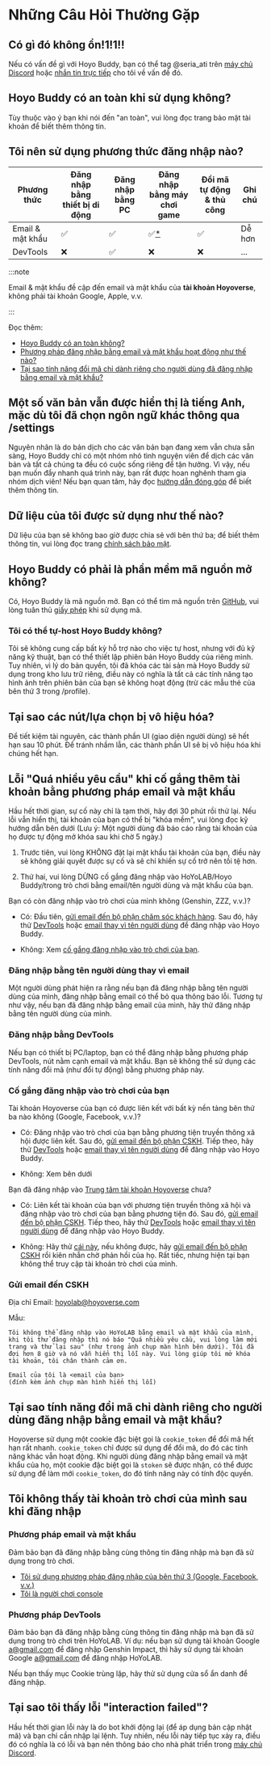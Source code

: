 <!-- markdownlint-disable MD026 MD040 MD047 -->
# Những Câu Hỏi Thường Gặp

## Có gì đó không ổn!1!1!!

Nếu có vấn đề gì với Hoyo Buddy, bạn có thể tag @seria_ati trên [máy chủ Discord](https://link.seria.moe/hb-dc) hoặc [nhắn tin trực tiếp](https://discord.com/users/410036441129943050) cho tôi về vấn đề đó.

## Hoyo Buddy có an toàn khi sử dụng không?

Tùy thuộc vào ý bạn khi nói đến "an toàn", vui lòng đọc trang bảo mật tài khoản để biết thêm thông tin.

## Tôi nên sử dụng phương thức đăng nhập nào?

| Phương thức | Đăng nhập bằng thiết bị di động | Đăng nhập bằng PC | Đăng nhập bằng máy chơi game | Đổi mã tự động & thủ công | Ghi chú
|---|---|---|---|---|---
| Email & mật khẩu | ✅ | ✅ | ✅[*](./Before-Start.md) | ✅ | Dễ hơn
| DevTools | ❌ | ✅ | ❌ | ❌ | ...

:::note

Email & mật khẩu đề cập đến email và mật khẩu của **tài khoản Hoyoverse**, không phải tài khoản Google, Apple, v.v.

:::

Đọc thêm:

- [Hoyo Buddy có an toàn không?](./Account-Security.md)
- [Phương pháp đăng nhập bằng email và mật khẩu hoạt động như thế nào?](./Account-Security.md#phương-pháp-đăng-nhập-bằng-email-và-mật-khẩu-hoạt-động-như-thế-nào)
- [Tại sao tính năng đổi mã chỉ dành riêng cho người dùng đã đăng nhập bằng email và mật khẩu?](#tại-sao-tính-năng-đổi-mã-chỉ-dành-riêng-cho-người-dùng-đăng-nhập-bằng-email-và-mật-khẩu)

## Một số văn bản vẫn được hiển thị là tiếng Anh, mặc dù tôi đã chọn ngôn ngữ khác thông qua /settings

Nguyên nhân là do bản dịch cho các văn bản bạn đang xem vẫn chưa sẵn sàng, Hoyo Buddy chỉ có một nhóm nhỏ tình nguyện viên để dịch các văn bản và tất cả chúng ta đều có cuộc sống riêng để tận hưởng. Vì vậy, nếu bạn muốn đẩy nhanh quá trình này, bạn rất được hoan nghênh tham gia nhóm dịch viên! Nếu bạn quan tâm, hãy đọc [hướng dẫn đóng góp](https://github.com/seriaati/hoyo-buddy/blob/main/CONTRIBUTING.md) để biết thêm thông tin.

## Dữ liệu của tôi được sử dụng như thế nào?

Dữ liệu của bạn sẽ không bao giờ được chia sẻ với bên thứ ba; để biết thêm thông tin, vui lòng đọc trang [chính sách bảo mật](https://github.com/seriaati/hoyo-buddy/blob/main/PRIVACY.md).

## Hoyo Buddy có phải là phần mềm mã nguồn mở không?

Có, Hoyo Buddy là mã nguồn mở. Bạn có thể tìm mã nguồn trên [GitHub](https://github.com/seriaati/hoyo-buddy/), vui lòng tuân thủ [giấy phép](https://github.com/seriaati/hoyo-buddy/blob/main/LICENSE) khi sử dụng mã.

### Tôi có thể tự-host Hoyo Buddy không?

Tôi sẽ không cung cấp bất kỳ hỗ trợ nào cho việc tự host, nhưng với đủ kỹ năng kỹ thuật, bạn có thể thiết lập phiên bản Hoyo Buddy của riêng mình. Tuy nhiên, vì lý do bản quyền, tôi đã khóa các tài sản mà Hoyo Buddy sử dụng trong kho lưu trữ riêng, điều này có nghĩa là tất cả các tính năng tạo hình ảnh trên phiên bản của bạn sẽ không hoạt động (trừ các mẫu thẻ của bên thứ 3 trong /profile).

## Tại sao các nút/lựa chọn bị vô hiệu hóa?

Để tiết kiệm tài nguyên, các thành phần UI (giao diện người dùng) sẽ hết hạn sau 10 phút. Để tránh nhầm lẫn, các thành phần UI sẽ bị vô hiệu hóa khi chúng hết hạn.

## Lỗi "Quá nhiều yêu cầu" khi cố gắng thêm tài khoản bằng phương pháp email và mật khẩu

Hầu hết thời gian, sự cố này chỉ là tạm thời, hãy đợi 30 phút rồi thử lại. Nếu lỗi vẫn hiển thị, tài khoản của bạn có thể bị "khóa mềm", vui lòng đọc kỹ hướng dẫn bên dưới (Lưu ý: Một người dùng đã báo cáo rằng tài khoản của họ được tự động mở khóa sau khi chờ 5 ngày.)

1. Trước tiên, vui lòng KHÔNG đặt lại mật khẩu tài khoản của bạn, điều này sẽ không giải quyết được sự cố và sẽ chỉ khiến sự cố trở nên tồi tệ hơn.

2. Thứ hai, vui lòng DỪNG cố gắng đăng nhập vào HoYoLAB/Hoyo Buddy/trong trò chơi bằng email/tên người dùng và mật khẩu của bạn.

Bạn có còn đăng nhập vào trò chơi của mình không (Genshin, ZZZ, v.v.)?

* Có: Đầu tiên, [gửi email đến bộ phận chăm sóc khách hàng](#gửi-email-đến-cskh). Sau đó, hãy thử [DevTools](#đăng-nhập-bằng-devtools) hoặc [email thay vì tên người dùng](#đăng-nhập-bằng-tên-người-dùng-thay-vì-email) để đăng nhập vào Hoyo Buddy.

* Không: Xem [cố gắng đăng nhập vào trò chơi của bạn](#cố-gắng-đăng-nhập-vào-trò-chơi-của-bạn).

### Đăng nhập bằng tên người dùng thay vì email

Một người dùng phát hiện ra rằng nếu bạn đã đăng nhập bằng tên người dùng của mình, đăng nhập bằng email có thể bỏ qua thông báo lỗi. Tương tự như vậy, nếu bạn đã đăng nhập bằng email của mình, hãy thử đăng nhập bằng tên người dùng của mình.

### Đăng nhập bằng DevTools

Nếu bạn có thiết bị PC/laptop, bạn có thể đăng nhập bằng phương pháp DevTools, nút nằm cạnh email và mật khẩu. Bạn sẽ không thể sử dụng các tính năng đổi mã (như đổi tự động) bằng phương pháp này.

### Cố gắng đăng nhập vào trò chơi của bạn

Tài khoản Hoyoverse của bạn có được liên kết với bất kỳ nền tảng bên thứ ba nào không (Google, Facebook, v.v.)?

* Có: Đăng nhập vào trò chơi của bạn bằng phương tiện truyền thông xã hội được liên kết. Sau đó, [gửi email đến bộ phận CSKH](#gửi-email-đến-cskh). Tiếp theo, hãy thử [DevTools](#đăng-nhập-bằng-devtools) hoặc [email thay vì tên người dùng](#đăng-nhập-bằng-tên-người-dùng-thay-vì-email) để đăng nhập vào Hoyo Buddy.

* Không: Xem bên dưới

Bạn đã đăng nhập vào [Trung tâm tài khoản Hoyoverse](https://account.hoyoverse.com/) chưa?

* Có: Liên kết tài khoản của bạn với phương tiện truyền thông xã hội và đăng nhập vào trò chơi của bạn bằng phương tiện đó. Sau đó, [gửi email đến bộ phận CSKH](#gửi-email-đến-cskh). Tiếp theo, hãy thử [DevTools](#đăng-nhập-bằng-devtools) hoặc [email thay vì tên người dùng](#đăng-nhập-bằng-tên-người-dùng-thay-vì-email) để đăng nhập vào Hoyo Buddy.

* Không: Hãy thử [cái này](#đăng-nhập-bằng-tên-người-dùng-thay-vì-email), nếu không được, hãy [gửi email đến bộ phận CSKH](#gửi-email-đến-cskh) rồi kiên nhẫn chờ phản hồi của họ. Rất tiếc, nhưng hiện tại bạn không thể truy cập tài khoản trò chơi của mình.

### Gửi email đến CSKH

Địa chỉ Email: [hoyolab@hoyoverse.com](mailto:hoyolab@hoyoverse.com)

Mẫu:

```
Tôi không thể đăng nhập vào HoYoLAB bằng email và mật khẩu của mình, khi tôi thử đăng nhập thì nó báo "Quá nhiều yêu cầu, vui lòng làm mới trang và thử lại sau" (như trong ảnh chụp màn hình bên dưới). Tôi đã đợi hơn 8 giờ và nó vẫn hiển thị lỗi này. Vui lòng giúp tôi mở khóa tài khoản, tôi chân thành cảm ơn.

Email của tôi là <email của bạn>
(đính kèm ảnh chụp màn hình hiển thị lỗi)
```

## Tại sao tính năng đổi mã chỉ dành riêng cho người dùng đăng nhập bằng email và mật khẩu?

Hoyoverse sử dụng một cookie đặc biệt gọi là `cookie_token` để đổi mã hết hạn rất nhanh. `cookie_token` chỉ được sử dụng để đổi mã, do đó các tính năng khác vẫn hoạt động. Khi người dùng đăng nhập bằng email và mật khẩu của họ, một cookie đặc biệt gọi là `stoken` sẽ được nhận, có thể được sử dụng để làm mới `cookie_token`, do đó tính năng này có tính độc quyền.

## Tôi không thấy tài khoản trò chơi của mình sau khi đăng nhập

### Phương pháp email và mật khẩu

Đảm bảo bạn đã đăng nhập bằng cùng thông tin đăng nhập mà bạn đã sử dụng trong trò chơi.

- [Tôi sử dụng phương pháp đăng nhập của bên thứ 3 (Google, Facebook, v.v.)](./Before-Start.md#tôi-dăng-nhập-bằng-dịch-vụ-bên-thứ-ba)
- [Tôi là người chơi console](./Before-Start.md#tôi-chới-trên-máy-chơi-game-playstation-và-xbox)

### Phương pháp DevTools

Đảm bảo bạn đã đăng nhập bằng cùng thông tin đăng nhập mà bạn đã sử dụng trong trò chơi trên HoYoLAB. Ví dụ: nếu bạn sử dụng tài khoản Google [a@gmail.com](mailto:a@gmail.com) để đăng nhập Genshin Impact, thì hãy sử dụng tài khoản Google [a@gmail.com](mailto:a@gmail.com) để đăng nhập HoYoLAB.

Nếu bạn thấy mục Cookie trùng lặp, hãy thử sử dụng cửa sổ ẩn danh để đăng nhập.

## Tại sao tôi thấy lỗi "interaction failed"?

Hầu hết thời gian lỗi này là do bot khởi động lại (để áp dụng bản cập nhật mã) và bạn chỉ cần nhập lại lệnh. Tuy nhiên, nếu lỗi này tiếp tục xảy ra, điều đó có nghĩa là có lỗi và bạn nên thông báo cho nhà phát triển trong [máy chủ Discord](https://link.seria.moe/hb-dc).
